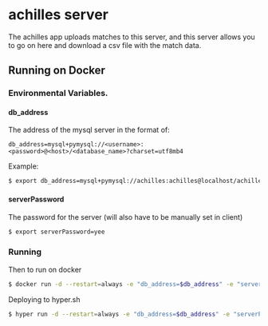achilles server
===============

The achilles app uploads matches to this server, and this server allows you to go on here and download a csv file with the match data.

## Running on Docker

### Environmental Variables.

#### db_address

The address of the mysql server in the format of:

`db_address=mysql+pymysql://<username>:<password>@<host>/<database_name>?charset=utf8mb4`

Example:

```bash
$ export db_address=mysql+pymysql://achilles:achilles@localhost/achilles?charset=utf8mb4
```

#### serverPassword

The password for the server (will also have to be manually set in client)

```bash
$ export serverPassword=yee
```

### Running

Then to run on docker
```bash
$ docker run -d --restart=always -e "db_address=$db_address" -e "serverPassword=$serverPassword" -p 80:80 --name achilles-api-server jcharante/achilles-server
```

Deploying to hyper.sh
```bash
$ hyper run -d --restart=always -e "db_address=$db_address" -e "serverPassword=$serverPassword" -p 80:80 --size=s4 --name achilles-api-server jcharante/achilles-server
```
